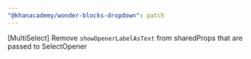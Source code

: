 ```yaml
---
"@khanacademy/wonder-blocks-dropdown": patch
---
```


[MultiSelect] Remove `showOpenerLabelAsText` from sharedProps that are passed to SelectOpener
